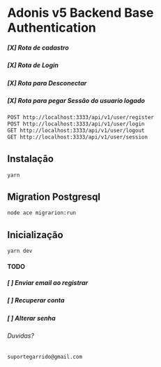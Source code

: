 # Adonis v5 Backend Base Authentication
##### [X] Rota de cadastro 
##### [X] Rota de Login 
##### [X] Rota para Desconectar 
##### [X] Rota para pegar Sessão do usuario logado 
``` sh 
POST http://localhost:3333/api/v1/user/register
POST http://localhost:3333/api/v1/user/login
GET http://localhost:3333/api/v1/user/logout
GET http://localhost:3333/api/v1/user/session
 ```

## Instalaçāo
``` sh
yarn 
```

## Migration Postgresql
``` sh
node ace migrarion:run 
```

## Inicialização
``` sh
yarn dev
```

#### TODO
##### [ ] Enviar email ao registrar
##### [ ] Recuperar conta
##### [ ] Alterar senha

###### Duvidas?
``` sh
suportegarrido@gmail.com
```

